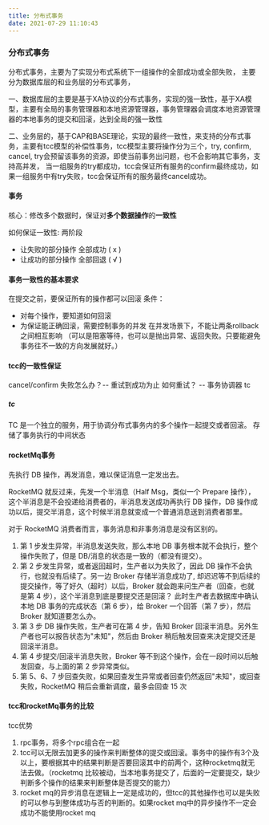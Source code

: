 ```yaml
---
title: 分布式事务
date: 2021-07-29 11:10:43
---
```


### 分布式事务

分布式事务，主要为了实现分布式系统下一组操作的全部成功或全部失败，
主要分为数据库层的和业务层的分布式事务，

一、数据库层的主要是基于XA协议的分布式事务，实现的强一致性，基于XA模型，主要有全局的事务管理器和本地资源管理器，事务管理器会调度本地资源管理器的本地事务的提交和回滚，达到全局的强一致性

二、业务层的，基于CAP和BASE理论，实现的最终一致性，来支持的分布式事务，主要有tcc模型的补偿性事务，tcc模型主要将操作分为三个，try, confirm, cancel,  try会预留该事务的资源，即使当前事务出问题，也不会影响其它事务，支持高并发， 当一组服务的try都成功，tcc会保证所有服务的confirm最终成功，如果一组服务中有try失败，tcc会保证所有的服务最终cancel成功。


#### 事务
核心：修改多个数据时，保证对**多个数据操作**的**一致性**

如何保证一致性: 两阶段
- 让失败的部分操作 全部成功 ( x )
- 让成功的部分操作 全部回退 ( √ )

#### 事务一致性的基本要求
在提交之前，要保证所有的操作都可以回滚
条件：
- 对每个操作，要知道如何回滚
- 为保证能正确回滚，需要控制事务的并发
    在并发场景下，不能让两条rollback之间相互影响
 （可以是阻塞等待，也可以是抛出异常、返回失败。只要能避免事务往不一致的方向发展就好。）

#### tcc的一致性保证
cancel/confirm 失败怎么办？-- 重试到成功为止
如何重试？ -- 事务协调器  tc

##### tc
TC 是一个独立的服务，用于协调分布式事务内的多个操作一起提交或者回滚。
存储了事务执行的中间状态

#### rocketMq事务
先执行 DB 操作，再发消息，难以保证消息一定发出去。

RocketMQ 就反过来，先发一个半消息（Half Msg，类似一个 Prepare 操作），这个半消息是不会投递给消费者的，半消息发送成功再执行 DB 操作，DB 操作成功以后，提交半消息，这个时候半消息就变成一个普通消息送到消费者那里。

对于 RocketMQ 消费者而言，事务消息和非事务消息是没有区别的。

1. 第 1 步发生异常，半消息发送失败，那么本地 DB 事务根本就不会执行，整个操作失败了，但是 DB/消息的状态是一致的（都没有提交）。
2. 第 2 步发生异常，或者返回超时，生产者以为失败了，因此 DB 操作不会执行，也就没有后续了。另一边 Broker 存储半消息成功了,
却迟迟等不到后续的提交操作，等了好久（超时）以后，Broker 就会跑来问生产者（回查，也就是第 4 步），这个半消息到底是要提交还是回滚？
此时生产者去数据库中确认本地 DB 事务的完成状态（第 6 步），给 Broker 一个回答（第 7 步），然后 Broker 就知道要怎么办。
3. 第 3 步 DB 操作失败，生产者可在第 4 步，告知 Broker 回滚半消息。另外生产者也可以报告状态为"未知"，然后由 Broker 稍后触发回查来决定提交还是回滚半消息。
4. 第 4 步提交/回滚半消息失败，Broker 等不到这个操作，会在一段时间以后触发回查，与上面的第 2 步异常类似。
5. 第 5、6、7 步回查失败，如果回查发生异常或者回查仍然返回"未知"，或回查失败，RocketMQ 稍后会重新调度，最多会回查 15 次

#### tcc和rocketMq事务的比较

tcc优势
1. rpc事务，将多个rpc组合在一起
2. tcc可以无限去加更多的操作来判断整体的提交或回滚。事务中的操作有3个及以上，要根据其中的结果判断是否要回滚其中的前两个，这种rocketmq就无法去做。（rocketmq 比较被动，当本地事务提交了，后面的一定要提交，缺少判断多个操作的结果来判断整体是否提交的能力）
3. rocket mq的异步消息在逻辑上一定是成功的，但tcc的其他操作也可以是失败的可以参与到整体成功与否的判断的。如果rocket mq中的异步操作不一定会成功不能使用rocket mq